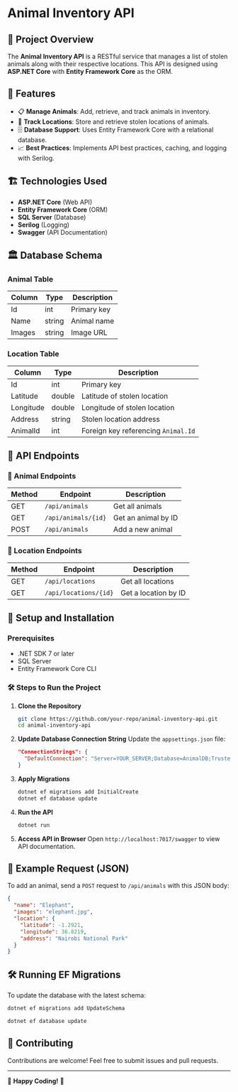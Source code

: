# Animal Inventory API

## 📌 Project Overview
The **Animal Inventory API** is a RESTful service that manages a list of stolen animals along with their respective locations. This API is designed using **ASP.NET Core** with **Entity Framework Core** as the ORM.

## 🚀 Features
- 📋 **Manage Animals**: Add, retrieve, and track animals in inventory.
- 📍 **Track Locations**: Store and retrieve stolen locations of animals.
- 🗄️ **Database Support**: Uses Entity Framework Core with a relational database.
- 📈 **Best Practices**: Implements API best practices, caching, and logging with Serilog.

## 🏗️ Technologies Used
- **ASP.NET Core** (Web API)
- **Entity Framework Core** (ORM)
- **SQL Server** (Database)
- **Serilog** (Logging)
- **Swagger** (API Documentation)

## 🏛️ Database Schema
### Animal Table
| Column      | Type    | Description |
|------------|--------|-------------|
| Id         | int    | Primary key |
| Name       | string | Animal name |
| Images     | string | Image URL |

### Location Table
| Column     | Type     | Description |
|------------|---------|-------------|
| Id        | int     | Primary key |
| Latitude  | double  | Latitude of stolen location |
| Longitude | double  | Longitude of stolen location |
| Address   | string  | Stolen location address |
| AnimalId  | int     | Foreign key referencing `Animal.Id` |

## 📌 API Endpoints
### 🐘 Animal Endpoints
| Method | Endpoint         | Description |
|--------|----------------|-------------|
| GET    | `/api/animals`  | Get all animals |
| GET    | `/api/animals/{id}` | Get an animal by ID |
| POST   | `/api/animals`  | Add a new animal |

### 📍 Location Endpoints
| Method | Endpoint             | Description |
|--------|---------------------|-------------|
| GET    | `/api/locations`     | Get all locations |
| GET    | `/api/locations/{id}` | Get a location by ID |

## 🔧 Setup and Installation
### Prerequisites
- .NET SDK 7 or later
- SQL Server
- Entity Framework Core CLI

### 🛠️ Steps to Run the Project
1. **Clone the Repository**
   ```sh
   git clone https://github.com/your-repo/animal-inventory-api.git
   cd animal-inventory-api
   ```
2. **Update Database Connection String**
   Update the `appsettings.json` file:
   ```json
   "ConnectionStrings": {
     "DefaultConnection": "Server=YOUR_SERVER;Database=AnimalDB;Trusted_Connection=True;"
   }
   ```
3. **Apply Migrations**
   ```sh
   dotnet ef migrations add InitialCreate
   dotnet ef database update
   ```
4. **Run the API**
   ```sh
   dotnet run
   ```
5. **Access API in Browser**
   Open `http://localhost:7017/swagger` to view API documentation.

## 📜 Example Request (JSON)
To add an animal, send a `POST` request to `/api/animals` with this JSON body:
```json
{
  "name": "Elephant",
  "images": "elephant.jpg",
  "location": {
    "latitude": -1.2921,
    "longitude": 36.8219,
    "address": "Nairobi National Park"
  }
}
```

## 🛠️ Running EF Migrations
To update the database with the latest schema:
```sh
dotnet ef migrations add UpdateSchema
```
```sh
dotnet ef database update
```

## 🤝 Contributing
Contributions are welcome! Feel free to submit issues and pull requests.

---
🎯 **Happy Coding!** 🚀

